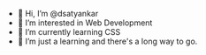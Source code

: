 - 👋 Hi, I’m @dsatyankar
- 👀 I’m interested in Web Development
- 🌱 I’m currently learning CSS
- 💞️ I’m just a learning and there's a long way to go.
<!---
dsatyankar/dsatyankar is a ✨ special ✨ repository because its `README.md` (this file) appears on your GitHub profile.
You can click the Preview link to take a look at your changes.
--->
